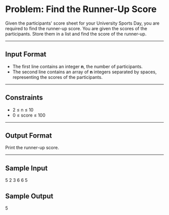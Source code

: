 # Problem: Find the Runner-Up Score

Given the participants' score sheet for your University Sports Day, you are required to find the runner-up score. You are given the scores of the participants. Store them in a list and find the score of the runner-up.

---

## Input Format

- The first line contains an integer **n**, the number of participants.
- The second line contains an array of **n** integers separated by spaces, representing the scores of the participants.

---

## Constraints

- 2 ≤ n ≤ 10
- 0 ≤ score ≤ 100

---

## Output Format

Print the runner-up score.

---

## Sample Input

5
2 3 6 6 5


## Sample Output

5